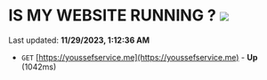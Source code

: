 # IS MY WEBSITE RUNNING ? [![](https://img.shields.io/static/v1?label=Sponsor&message=%E2%9D%A4&logo=GitHub&color=%23fe8e86)](https://github.com/sponsors/<username>)

Last updated: **11/29/2023, 1:12:36 AM**

- `GET` [https://youssefservice.me](https://youssefservice.me) - **Up** (1042ms)
